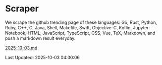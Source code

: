 # Scraper

We scrape the github trending page of these languages: Go, Rust, Python, Ruby, C++, C, Java, Shell, Makefile, Swift, Objective-C, Kotlin, Jupyter-Notebook, HTML, JavaScript, TypeScript, CSS, Vue, TeX, Markdown, and push a markdown result everyday.

[2025-10-03.md](https://github.com/yangwenmai/github-trending-backup/blob/master/2025-10-03.md)

Last Updated: 2025-10-03 04:00:06